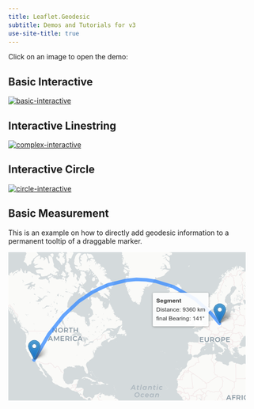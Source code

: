 ```yaml
---
title: Leaflet.Geodesic
subtitle: Demos and Tutorials for v3
use-site-title: true
---
```


Click on an image to open the demo:

## Basic Interactive

[![basic-interactive](../img/basic-interactive.png)](basic-interactive.html)

## Interactive Linestring

[![complex-interactive](../img/complex-interactive.png)](complex-interactive.html)

## Interactive Circle

[![circle-interactive](../img/circle-interactive.png)](circle-interactive.html)

## Basic Measurement

This is an example on how to directly add geodesic information to a permanent tooltip of a draggable marker.

[![basic-measurement](../img/basic-measurement.png)](basic-measurement.html)
